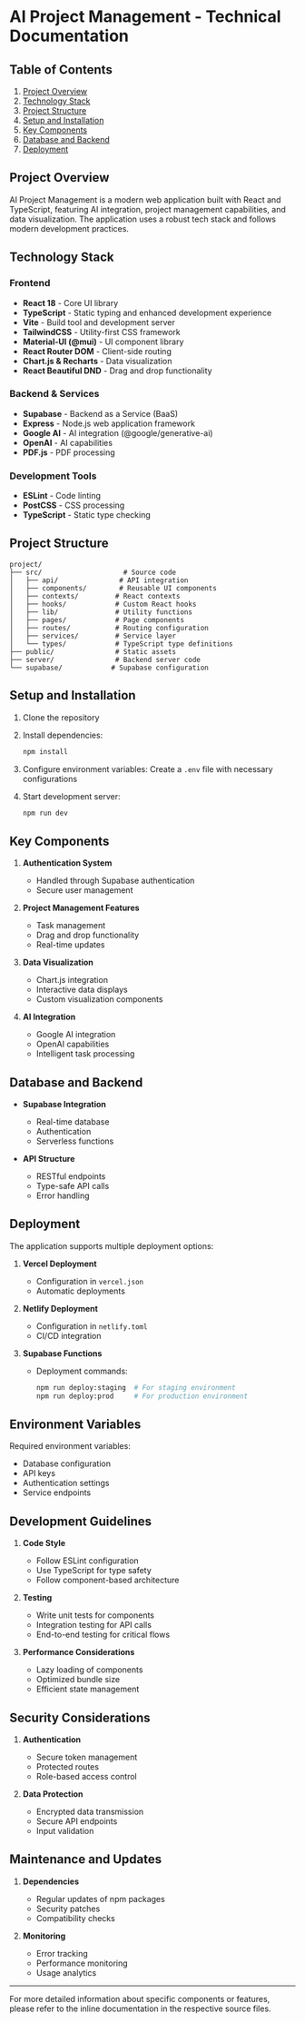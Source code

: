 # AI Project Management - Technical Documentation

## Table of Contents
1. [Project Overview](#project-overview)
2. [Technology Stack](#technology-stack)
3. [Project Structure](#project-structure)
4. [Setup and Installation](#setup-and-installation)
5. [Key Components](#key-components)
6. [Database and Backend](#database-and-backend)
7. [Deployment](#deployment)

## Project Overview
AI Project Management is a modern web application built with React and TypeScript, featuring AI integration, project management capabilities, and data visualization. The application uses a robust tech stack and follows modern development practices.

## Technology Stack
### Frontend
- **React 18** - Core UI library
- **TypeScript** - Static typing and enhanced development experience
- **Vite** - Build tool and development server
- **TailwindCSS** - Utility-first CSS framework
- **Material-UI (@mui)** - UI component library
- **React Router DOM** - Client-side routing
- **Chart.js & Recharts** - Data visualization
- **React Beautiful DND** - Drag and drop functionality

### Backend & Services
- **Supabase** - Backend as a Service (BaaS)
- **Express** - Node.js web application framework
- **Google AI** - AI integration (@google/generative-ai)
- **OpenAI** - AI capabilities
- **PDF.js** - PDF processing

### Development Tools
- **ESLint** - Code linting
- **PostCSS** - CSS processing
- **TypeScript** - Static type checking

## Project Structure
```
project/
├── src/                    # Source code
│   ├── api/               # API integration
│   ├── components/        # Reusable UI components
│   ├── contexts/         # React contexts
│   ├── hooks/            # Custom React hooks
│   ├── lib/              # Utility functions
│   ├── pages/            # Page components
│   ├── routes/           # Routing configuration
│   ├── services/         # Service layer
│   └── types/            # TypeScript type definitions
├── public/               # Static assets
├── server/               # Backend server code
└── supabase/            # Supabase configuration
```

## Setup and Installation
1. Clone the repository
2. Install dependencies:
   ```bash
   npm install
   ```
3. Configure environment variables:
   Create a `.env` file with necessary configurations

4. Start development server:
   ```bash
   npm run dev
   ```

## Key Components
1. **Authentication System**
   - Handled through Supabase authentication
   - Secure user management

2. **Project Management Features**
   - Task management
   - Drag and drop functionality
   - Real-time updates

3. **Data Visualization**
   - Chart.js integration
   - Interactive data displays
   - Custom visualization components

4. **AI Integration**
   - Google AI integration
   - OpenAI capabilities
   - Intelligent task processing

## Database and Backend
- **Supabase Integration**
  - Real-time database
  - Authentication
  - Serverless functions

- **API Structure**
  - RESTful endpoints
  - Type-safe API calls
  - Error handling

## Deployment
The application supports multiple deployment options:

1. **Vercel Deployment**
   - Configuration in `vercel.json`
   - Automatic deployments

2. **Netlify Deployment**
   - Configuration in `netlify.toml`
   - CI/CD integration

3. **Supabase Functions**
   - Deployment commands:
     ```bash
     npm run deploy:staging  # For staging environment
     npm run deploy:prod     # For production environment
     ```

## Environment Variables
Required environment variables:
- Database configuration
- API keys
- Authentication settings
- Service endpoints

## Development Guidelines
1. **Code Style**
   - Follow ESLint configuration
   - Use TypeScript for type safety
   - Follow component-based architecture

2. **Testing**
   - Write unit tests for components
   - Integration testing for API calls
   - End-to-end testing for critical flows

3. **Performance Considerations**
   - Lazy loading of components
   - Optimized bundle size
   - Efficient state management

## Security Considerations
1. **Authentication**
   - Secure token management
   - Protected routes
   - Role-based access control

2. **Data Protection**
   - Encrypted data transmission
   - Secure API endpoints
   - Input validation

## Maintenance and Updates
1. **Dependencies**
   - Regular updates of npm packages
   - Security patches
   - Compatibility checks

2. **Monitoring**
   - Error tracking
   - Performance monitoring
   - Usage analytics

---

For more detailed information about specific components or features, please refer to the inline documentation in the respective source files. 
